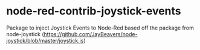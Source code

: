# node-red-contrib-joystick-events
Package to inject Joystick Events to Node-Red based off the package from node-joystick (https://github.com/JayBeavers/node-joystick/blob/master/joystick.js)
